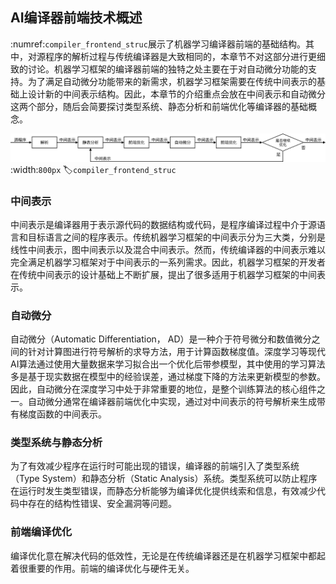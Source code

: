 AI编译器前端技术概述
----

 :numref:`compiler_frontend_struc`展示了机器学习编译器前端的基础结构。其中，对源程序的解析过程与传统编译器是大致相同的，本章节不对这部分进行更细致的讨论。机器学习框架的编译器前端的独特之处主要在于对自动微分功能的支持。为了满足自动微分功能带来的新需求，机器学习框架需要在传统中间表示的基础上设计新的中间表示结构。因此，本章节的介绍重点会放在中间表示和自动微分这两个部分，随后会简要探讨类型系统、静态分析和前端优化等编译器的基础概念。

![译器前端基础结构](../img/ch04/编译器前端基础架构.svg)
:width:`800px`
:label:`compiler_frontend_struc`

### 中间表示

中间表示是编译器用于表示源代码的数据结构或代码，是程序编译过程中介于源语言和目标语言之间的程序表示。传统机器学习框架的中间表示分为三大类，分别是线性中间表示，图中间表示以及混合中间表示。然而，传统编译器的中间表示难以完全满足机器学习框架对于中间表示的一系列需求。因此，机器学习框架的开发者在传统中间表示的设计基础上不断扩展，提出了很多适用于机器学习框架的中间表示。

### 自动微分

自动微分（Automatic Differentiation，
AD）是一种介于符号微分和数值微分之间的针对计算图进行符号解析的求导方法，用于计算函数梯度值。深度学习等现代AI算法通过使用大量数据来学习拟合出一个优化后带参模型，其中使用的学习算法多是基于现实数据在模型中的经验误差，通过梯度下降的方法来更新模型的参数。因此，自动微分在深度学习中处于非常重要的地位，是整个训练算法的核心组件之一。自动微分通常在编译器前端优化中实现，通过对中间表示的符号解析来生成带有梯度函数的中间表示。

### 类型系统与静态分析

为了有效减少程序在运行时可能出现的错误，编译器的前端引入了类型系统（Type
System）和静态分析（Static
Analysis）系统。类型系统可以防止程序在运行时发生类型错误，而静态分析能够为编译优化提供线索和信息，有效减少代码中存在的结构性错误、安全漏洞等问题。

### 前端编译优化

编译优化意在解决代码的低效性，无论是在传统编译器还是在机器学习框架中都起着很重要的作用。前端的编译优化与硬件无关。
